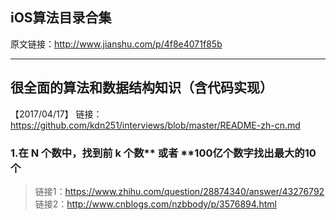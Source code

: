 ## iOS算法目录合集
原文链接：http://www.jianshu.com/p/4f8e4071f85b

---

##  很全面的算法和数据结构知识（含代码实现）
【2017/04/17】
链接：https://github.com/kdn251/interviews/blob/master/README-zh-cn.md

### 1.在 N 个数中，找到前 k 个数** 或者 **100亿个数字找出最大的10个
> 链接1：https://www.zhihu.com/question/28874340/answer/43276792
链接2：http://www.cnblogs.com/nzbbody/p/3576894.html



